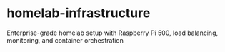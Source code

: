 # homelab-infrastructure
Enterprise-grade homelab setup with Raspberry Pi 500, load balancing, monitoring, and container orchestration
